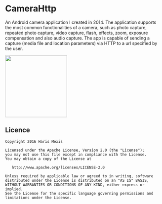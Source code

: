 # CameraHttp

An Android camera application I created in 2014. The application supports the most common
functionalities of a camera, such as photo capture, repeated photo capture, video capture, flash,
effects, zoom, exposure compensation and also audio capture. The app is capable of sending a capture
(media file and location parameters) via HTTP to a url specified by the user.

<img src="https://raw.github.com/harismexis/CameraHttp/master/screenshot.png" width="200px" height="200px" />

## Licence

```
Copyright 2016 Haris Mexis

Licensed under the Apache License, Version 2.0 (the "License");
you may not use this file except in compliance with the License.
You may obtain a copy of the License at

   http://www.apache.org/licenses/LICENSE-2.0

Unless required by applicable law or agreed to in writing, software
distributed under the License is distributed on an "AS IS" BASIS,
WITHOUT WARRANTIES OR CONDITIONS OF ANY KIND, either express or implied.
See the License for the specific language governing permissions and
limitations under the License.
```